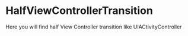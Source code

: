 # HalfViewControllerTransition
Here you will find half View Controller transition like UIACtivityController
